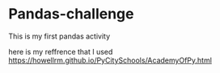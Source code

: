 # Pandas-challenge
This is my first pandas activity 


here is my reffrence that I used 
https://howellrm.github.io/PyCitySchools/AcademyOfPy.html




